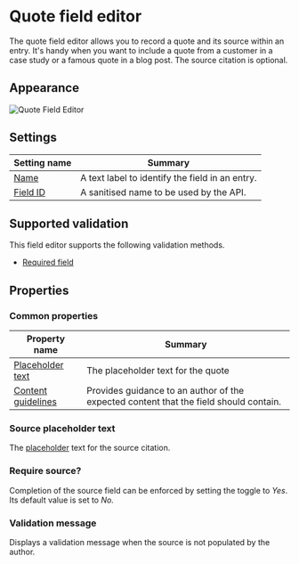 # Quote field editor
The quote field editor allows you to record a quote and its source within an entry. It's handy when you want to include a quote from a customer in a case study or a famous quote in a blog post. The source citation is optional.

## Appearance
![Quote Field Editor](/images/field-editor-quote.png)

## Settings
| Setting name | Summary|
| ---| --- |
| [Name](/content-types/field-editors/field-settings.md#name) | A text label to identify the field in an entry.|
| [Field ID](/content-types/field-editors/field-settings.md#field-id) | A sanitised name to be used by the API. |

## Supported validation
This field editor supports the following validation methods.

- [Required field](/content-types/validation/required-validation.md)

## Properties

### Common properties
| Property name | Summary|
| ---| --- |
| [Placeholder text](/content-types/field-editors/field-properties.md#placeholder-text) | The placeholder text for the quote |
| [Content guidelines](/content-types/field-editors/field-properties.md#content-guidelines) |  Provides guidance to an author of the expected content that the field should contain. |

### Source placeholder text
The [placeholder](/content-types/field-editors/field-properties.md#placeholder-text) text for the source citation.

### Require source?
Completion of the source field can be enforced by setting the toggle to *Yes*. Its default value is set to *No.*

### Validation message
Displays a validation message when the source is not populated by the author.
